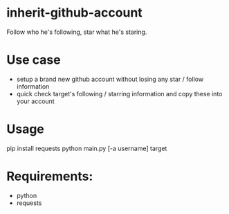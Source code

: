 # inherit-github-account
Follow who he's following, star what he's staring.

# Use case
- setup a brand new github account without losing any star / follow information
- quick check target's following / starring information and copy these into your account

# Usage
pip install requests
python main.py [-a username] target

# Requirements:
- python
- requests
